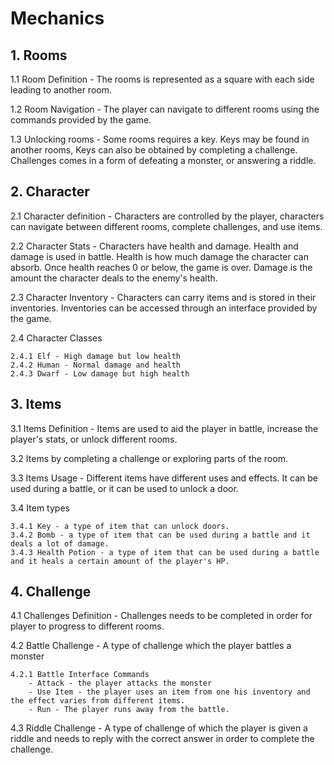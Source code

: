 #  Mechanics
## 1. Rooms
1.1 Room Definition - The rooms is represented as a square with each side leading to another room.


1.2 Room Navigation - The player can navigate to different rooms using the commands provided by the game.


1.3 Unlocking rooms - Some rooms requires a key. Keys may be found in another rooms, Keys can also be obtained by completing a challenge. Challenges comes in a form of defeating a monster, or answering a riddle.


## 2. Character
2.1 Character definition - Characters are controlled by the player, characters can navigate between different rooms, complete challenges, and use items.


2.2 Character Stats - Characters have health and damage. Health and damage is used in battle. Health is how much damage the character can absorb. Once health reaches 0 or below, the game is over. 
Damage is the amount the character deals to the enemy's health.


2.3 Character Inventory - Characters can carry items and is stored in their inventories. Inventories can be accessed through an interface provided by the game.


2.4 Character Classes

	2.4.1 Elf - High damage but low health
	2.4.2 Human - Normal damage and health
	2.4.3 Dwarf - Low damage but high health
## 3. Items

3.1 Items Definition - Items are used to aid the player in battle, increase the player's stats, or unlock different rooms.


3.2 Items by completing a challenge or exploring parts of the room.


3.3 Items Usage - Different items have different uses and effects. It can be used during a battle, or it can be used to unlock a door. 


3.4 Item types

	3.4.1 Key - a type of item that can unlock doors.
	3.4.2 Bomb - a type of item that can be used during a battle and it deals a lot of damage.
	3.4.3 Health Potion - a type of item that can be used during a battle and it heals a certain amount of the player's HP.

## 4. Challenge
4.1 Challenges Definition - Challenges needs to be completed in order for player to progress to different rooms.


4.2 Battle Challenge - A type of challenge which the player battles a monster

 	4.2.1 Battle Interface Commands
	 	- Attack - the player attacks the monster
	 	- Use Item - the player uses an item from one his inventory and the effect varies from different items.
		- Run - The player runs away from the battle.


4.3 Riddle Challenge - A type of challenge of which the player is given a riddle and needs to reply with the correct answer in order to complete the challenge. 
